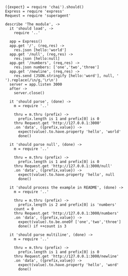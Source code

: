     ({expect} = require 'chai').should()
    Express = require 'express'
    Request = require 'superagent'

    describe 'The module', ->
      it 'should load', ->
        require '..'

      app = Express()
      app.get '/', (req,res) ->
        res.json [hello:'world']
      app.get '/null', (req,res) ->
        res.json [hello:null]
      app.get '/numbers', (req,res) ->
        res.json numbers: ['one','two','three']
      app.get '/newline', (req,res) ->
        res.send (JSON.stringify [hello:'word'], null, '  ').replace(/\n/g,'\r\n')
      server = app.listen 3000
      after ->
        server.close()

      it 'should parse', (done) ->
        m = require '..'

        thru = m.thru (prefix) ->
          prefix.length is 1 and prefix[0] is 0
        thru Request.get 'http://127.0.0.1:3000'
        .on 'data', ({prefix,value}) ->
          expect(value).to.have.property 'hello', 'world'
          done()

      it 'should parse null', (done) ->
        m = require '..'

        thru = m.thru (prefix) ->
          prefix.length is 1 and prefix[0] is 0
        thru Request.get 'http://127.0.0.1:3000/null'
        .on 'data', ({prefix,value}) ->
          expect(value).to.have.property 'hello', null
          done()

      it 'should process the example in README', (done) ->
        m = require '..'

        thru = m.thru (prefix) ->
          prefix.length is 2 and prefix[0] is 'numbers'
        count = 0
        thru Request.get 'http://127.0.0.1:3000/numbers'
        .on 'data', ({prefix,value}) ->
          expect(value).to.be.oneOf ['one','two','three']
          done() if ++count is 3

      it 'should parse multiline', (done) ->
        m = require '..'

        thru = m.thru (prefix) ->
          prefix.length is 1 and prefix[0] is 0
        thru Request.get 'http://127.0.0.1:3000/newline'
        .on 'data', ({prefix,value}) ->
          expect(value).to.have.property 'hello', 'word'
          done()
